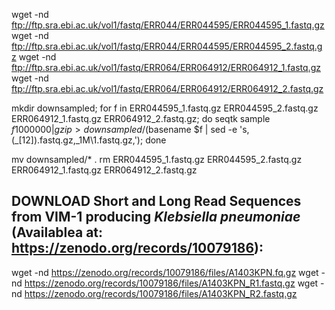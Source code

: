 wget -nd ftp://ftp.sra.ebi.ac.uk/vol1/fastq/ERR044/ERR044595/ERR044595_1.fastq.gz
wget -nd ftp://ftp.sra.ebi.ac.uk/vol1/fastq/ERR044/ERR044595/ERR044595_2.fastq.gz
wget -nd ftp://ftp.sra.ebi.ac.uk/vol1/fastq/ERR064/ERR064912/ERR064912_1.fastq.gz
wget -nd ftp://ftp.sra.ebi.ac.uk/vol1/fastq/ERR064/ERR064912/ERR064912_2.fastq.gz

mkdir downsampled;
for f in ERR044595_1.fastq.gz ERR044595_2.fastq.gz ERR064912_1.fastq.gz ERR064912_2.fastq.gz; do
    seqtk sample $f 1000000 | gzip > downsampled/$(basename $f | sed -e 's,\(_[12]\).fastq.gz,_1M\1.fastq.gz,'); 
done

mv downsampled/* .
rm ERR044595_1.fastq.gz ERR044595_2.fastq.gz ERR064912_1.fastq.gz ERR064912_2.fastq.gz

## DOWNLOAD Short and Long Read Sequences from VIM-1 producing *Klebsiella pneumoniae* (Availablea at: https://zenodo.org/records/10079186):

wget -nd https://zenodo.org/records/10079186/files/A1403KPN.fq.gz
wget -nd https://zenodo.org/records/10079186/files/A1403KPN_R1.fastq.gz
wget -nd https://zenodo.org/records/10079186/files/A1403KPN_R2.fastq.gz
